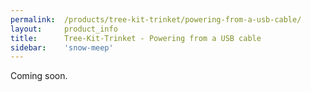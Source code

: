 ```yaml
---
permalink:	/products/tree-kit-trinket/powering-from-a-usb-cable/
layout:		product_info
title:		Tree-Kit-Trinket - Powering from a USB cable
sidebar:    'snow-meep'
---
```

Coming soon.